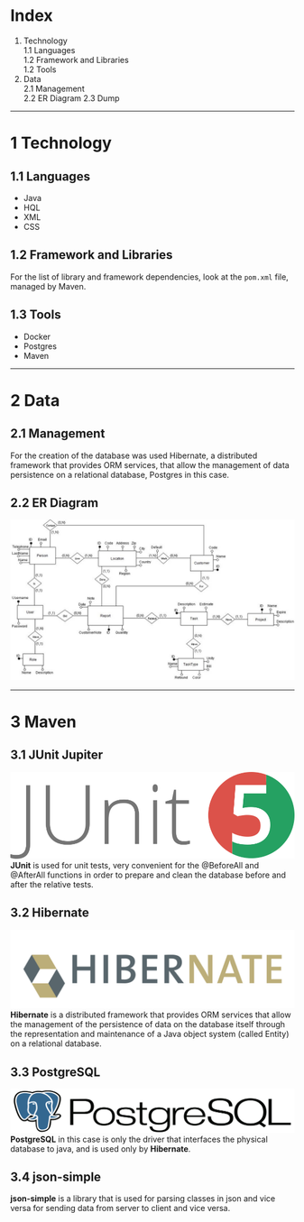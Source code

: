 # Index #

1. Technology  
    1.1 Languages  
    1.2 Framework and Libraries  
    1.2 Tools
2. Data  
    2.1 Management  
    2.2 ER Diagram
    2.3 Dump  
---
# 1 Technology #  
## 1.1 Languages ##  
- Java  
- HQL  
- XML  
- CSS  
## 1.2 Framework and Libraries ##  
For the list of library and framework dependencies, look at the `pom.xml` file, managed by Maven.
## 1.3 Tools ##  
- Docker  
- Postgres  
- Maven
---
# 2 Data #
## 2.1 Management ##  
For the creation of the database was used Hibernate, 
a distributed framework that provides ORM services, 
that allow the management of data persistence on a relational database, Postgres in this case.   
## 2.2 ER Diagram ##  
![Diagram](resurces/images/er.jpg)  

---
# 3 Maven #
## 3.1 JUnit Jupiter ##
![Icon](resurces/images/junit.png)  
**JUnit** is used for unit tests, very convenient for the @BeforeAll and @AfterAll functions in order to prepare and clean the database before and after the relative tests.
## 3.2 Hibernate ##
![Icon](resurces/images/hibernate.png)  
**Hibernate** is a distributed framework that provides ORM services that allow the management of the persistence of data on the database itself through the representation and maintenance of a Java object system (called Entity) on a relational database.
## 3.3 PostgreSQL ##
![Icon](resurces/images/postgresql.png)  
**PostgreSQL** in this case is only the driver that interfaces the physical database to java, and is used only by **Hibernate**.
## 3.4 json-simple ##
**json-simple** is a library that is used for parsing classes in json and vice versa for sending data from server to client and vice versa.